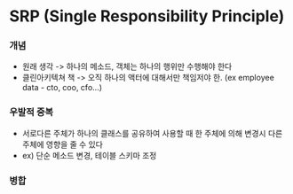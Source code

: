 # SRP (Single Responsibility Principle)

### 개념
- 원래 생각 -> 하나의 메소드, 객체는 하나의 행위만 수행해야 한다
- 클린아키텍쳐 책 -> 오직 하나의 액터에 대해서만 책임저야 한. (ex employee data - cto, coo, cfo...)


### 우발적 중복
- 서로다른 주체가 하나의 클래스를 공유하여 사용할 때 한 주체에 의해 변경시 다른 주체에 영향을 줄 수 있다
- ex) 단순 메소드 변경, 테이블 스키마 조정

### 병합

